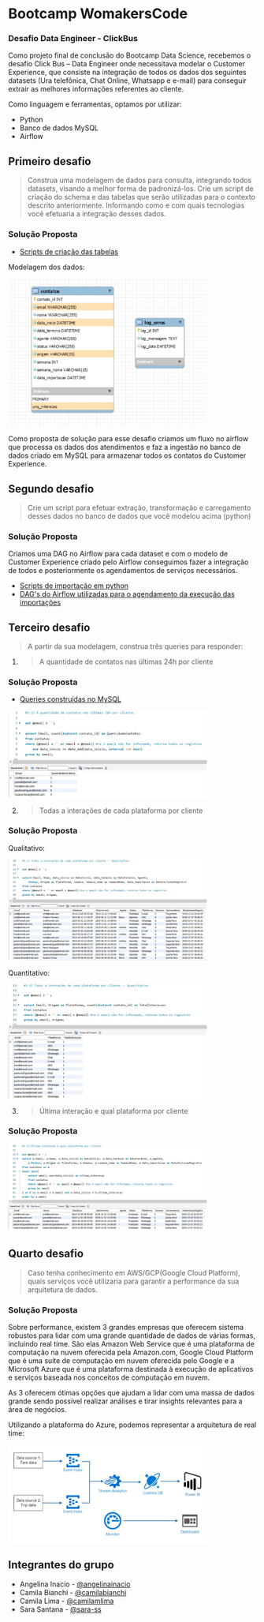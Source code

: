 # Bootcamp WomakersCode
### Desafio Data Engineer - ClickBus

Como projeto final de conclusão do Bootcamp Data Science, recebemos o desafio Click Bus – Data Engineer onde necessitava modelar o Customer Experience, que
consiste na integração de todos os dados dos seguintes datasets (Ura telefônica, Chat Online, Whatsapp e e-mail) para conseguir extrair as melhores informações referentes ao cliente.

Como linguagem e ferramentas, optamos por utilizar:

* Python
* Banco de dados MySQL
* Airflow

## Primeiro desafio

> Construa uma modelagem de dados para consulta, integrando todos datasets, visando a melhor forma de padronizá-los. Crie um script de criação do schema e das tabelas que serão utilizadas para o contexto descrito anteriormente. Informando como e com quais tecnologias você efetuaria a integração desses dados.

### Solução Proposta

* <a href="https://github.com/camilabianchi/graces_desafio/tree/master/1_modelagem">Scripts de criação das tabelas</a>

Modelagem dos dados:

<img src="https://github.com/camilabianchi/graces_desafio/blob/master/1_modelagem/modelagem.jpg?raw=true" title="Img" alt="Img" style="max-width:80%;">

Como proposta de solução para esse desafio criamos um fluxo no airflow que processa os dados dos atendimentos e faz a ingestão no banco de dados criado em MySQL para armazenar todos os contatos do Customer Experience.

## Segundo desafio

> Crie um script para efetuar extração, transformação e carregamento desses dados no banco de dados que você modelou acima (python)

### Solução Proposta

Criamos uma DAG no Airflow para cada dataset e com o modelo de Customer Experience criado pelo Airflow conseguimos fazer a integração de todos e posteriormente os agendamentos de serviços necessários.

* <a href="https://github.com/camilabianchi/graces_desafio/tree/master/2_importacao_python_airflow">Scripts de importação em python</a>
* <a href="https://github.com/camilabianchi/graces_desafio/tree/master/2_importacao_python_airflow/airflow_dags">DAG's do Airflow utilizadas para o agendamento da execução das importações</a>

## Terceiro desafio

> A partir da sua modelagem, construa três queries para responder:

1. > A quantidade de contatos nas últimas 24h por cliente

### Solução Proposta

* <a href="https://github.com/camilabianchi/graces_desafio/tree/master/3_queries">Queries construídas no MySQL</a>

<img src="https://github.com/camilabianchi/graces_desafio/blob/master/3_queries/questao3_1.JPG?raw=true" title="Img" alt="Img" style="max-width:80%;">


2. > Todas a interações de cada plataforma por cliente

### Solução Proposta


Qualitativo:

<img src="https://github.com/camilabianchi/graces_desafio/blob/master/3_queries/questao3_2_ql.JPG" title="Img" alt="Img" style="max-width:80%;">


Quantitativo:

<img src="https://github.com/camilabianchi/graces_desafio/blob/master/3_queries/questao3_2_qt.JPG" title="Img" alt="Img" style="max-width:80%;">


3. > Última interação e qual plataforma por cliente


### Solução Proposta


<img src="https://github.com/camilabianchi/graces_desafio/blob/master/3_queries/questao3_3.JPG" title="Img" alt="Img" style="max-width:80%;">



## Quarto desafio

> Caso tenha conhecimento em AWS/GCP(Google Cloud Platform), quais serviços você utilizaria para garantir a performance da sua arquitetura de dados.

### Solução Proposta

Sobre performance, existem 3 grandes empresas que oferecem sistema robustos para lidar com uma grande quantidade de dados de várias formas, incluindo real time. São elas Amazon Web Service que é uma plataforma de computação na nuvem oferecida pela Amazon.com, Google Cloud Platform que é uma suíte de computação em nuvem oferecida pelo Google e a Microsoft Azure que é uma plataforma destinada à execução de aplicativos e serviços baseada nos conceitos de computação em nuvem.

As 3 oferecem ótimas opções que ajudam a lidar com uma massa de dados grande sendo possível realizar análises e tirar insights relevantes para a área de negócios.

Utilizando a plataforma do Azure, podemos representar a arquitetura de real time:

<img src="https://github.com/camilabianchi/graces_desafio/blob/master/4_documentacao/azure.jpg" title="Img" alt="Img" style="max-width:80%;">


## Integrantes do grupo

* Angelina Inacio - <a href="https://www.linkedin.com/in/angelinainacio/" target="_blank">@angelinainacio</a>
* Camila Bianchi - <a href="https://www.linkedin.com/in/camilabianchi/" target="_blank">@camilabianchi</a>
* Camila Lima - <a href="https://www.linkedin.com/in/camilamlima/" target="_blank">@camilamlima</a>
* Sara Santana - <a href="https://www.linkedin.com/in/sara-ss/" target="_blank">@sara-ss</a>
